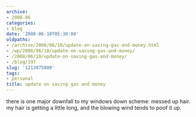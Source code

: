 ```yaml
---
archive:
- 2008-06
categories:
- blog
date: '2008-06-10T05:30:00'
oldpaths:
- /archive/2008/06/10/update-on-saving-gas-and-money.html
- /wp/2008/06/10/update-on-saving-gas-and-money/
- /2008/06/10/update-on-saving-gas-and-money/
- /blog/197
slug: '1213075800'
tags:
- personal
title: update on saving gas and money
---
```


there is one major downfall to my windows down scheme: messed up hair. my
hair is getting a little long, and the blowing wind tends to poof it up.


